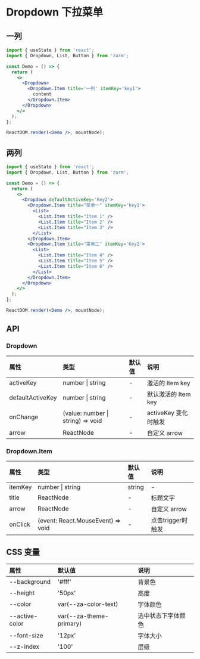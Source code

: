 # Dropdown 下拉菜单

## 一列

```jsx
import { useState } from 'react';
import { Dropdown, List, Button } from 'zarm';

const Demo = () => {
  return (
    <>
      <Dropdown>
        <Dropdown.Item title='一列' itemKey='key1'>
          content
        </Dropdown.Item>
      </Dropdown>
    </>
  );
};

ReactDOM.render(<Demo />, mountNode);
```

## 两列

```jsx
import { useState } from 'react';
import { Dropdown, List, Button } from 'zarm';

const Demo = () => {
  return (
    <>
      <Dropdown defaultActiveKey='Key2'>
        <Dropdown.Item title="菜单一" itemKey='key1'>
          <List>
            <List.Item title="Item 1" />
            <List.Item title="Item 2" />
            <List.Item title="Item 3" />
          </List>
        </Dropdown.Item>
        <Dropdown.Item title="菜单二" itemKey='Key2'>
          <List>
            <List.Item title="Item 4" />
            <List.Item title="Item 5" />
            <List.Item title="Item 6" />
          </List>
        </Dropdown.Item>
      </Dropdown>
    </>
  );
};

ReactDOM.render(<Demo />, mountNode);
```

## API

### Dropdown

| 属性             | 类型                              | 默认值 | 说明                       |
| :--------------- | :-------------------------------- | :----- | :------------------------- |
| activeKey        | number \| string                  | -      | 激活的 Item key                 |
| defaultActiveKey | number \| string                  | -      | 默认激活的 Item key |
| onChange         | (value: number \| string) => void | -      | activeKey 变化时触发     |
| arrow       | ReactNode        | -      | 自定义 arrow                                                 |


### Dropdown.Item

| 属性      | 类型                                | 默认值       | 说明           |
|:--------|:----------------------------------|:----------|:-------------|
| itemKey | number \| string    | string | -            | 唯一标识，对应`activeKey`，不设置则默认取 index 索引 |
| title   | ReactNode                         | -         | 标题文字         |
| arrow   | ReactNode                         | -         | 自定义 arrow    |
| onClick | (event: React.MouseEvent) => void | -         | 点击trigger时触发 |

## CSS 变量

| 属性           | 默认值                  | 说明               |
| :------------- | :---------------------- | :----------------- |
| --background   | '#fff'                  | 背景色             |
| --height       | '50px'                  | 高度               |
| --color        | var(--za-color-text)    | 字体颜色           |
| --active-color | var(--za-theme-primary) | 选中状态下字体颜色 |
| --font-size    | '12px'                  | 字体大小           |
| --z-index      | '100'                   | 层级               |
